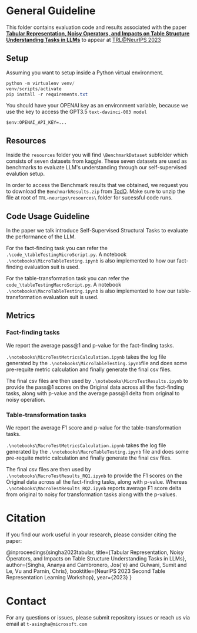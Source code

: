 # General Guideline
This folder contains evaluation code and results associated with the paper [**Tabular Representation, Noisy Operators, and Impacts on Table Structure Understanding Tasks in LLMs**](https://openreview.net/forum?id=Ld5UCpiT07) to appear at
[TRL@NeurIPS 2023](https://table-representation-learning.github.io/)

## Setup
Assuming you want to setup inside a Python virtual environment.

```powershell
python -m virtualenv venv/
venv/scripts/activate
pip install -r requirements.txt
```

You should have your OPENAI key as an environment variable, because we use the key to access the GPT3.5 `text-davinci-003 model`

```
$env:OPENAI_API_KEY=...
```
## Resources
Inside the `resources` folder you will find `\BenchmarkDataset` subfolder which consists of seven datasets from kaggle. These seven datasets are used as benchmarks to evaluate LLM's understanding through our self-supervised evalution setup.

In order to access the Benchmark results that we obtained, we request you to download the `BenchmarkResults.zip` from [TodO](). Make sure to unzip the file at root of `TRL-neurips\resources\` folder for sucessful code runs.

## Code Usage Guideline

In the paper we talk introduce Self-Supervised Structural Tasks to evaluate the performance of the LLM.

For the fact-finding task you can refer the `.\code_\tableTestingMicroScript.py`. A notebook `.\notebooks\MicroTableTesting.ipynb` is also implemented to how our fact-finding evaluation suit is used.

For the table-transformation task you can refer the `code_\tableTestingMacroScript.py`. A notebook `.\notebooks\MacroTableTesting.ipynb` is also implemented to how our table-transformation evaluation suit is used.

## Metrics

###  Fact-finding tasks
We report the average pass@1 and p-value for the fact-finding tasks.

`.\notebooks\MicroTestMetricsCalculation.ipynb` takes the log file generated by the `.\notebooks\MicroTableTesting.ipynb`file and does some pre-requite metric calculation and finally generate the final csv files. 

The final csv files are then used by `.\notebooks\MicroTestResults.ipynb` to provide the pass@1 scores on the Original data across all the fact-finding tasks, along with p-value and the average pass@1 delta from original to noisy operation.

### Table-transformation tasks
We report the average F1 score and p-value for the table-transformation tasks. 

`.\notebooks\MacroTestMetricsCalculation.ipynb` takes the log file generated by the `.\notebooks\MacroTableTesting.ipynb` file and does some pre-requite metric calculation and finally generate the final csv files.

The final csv files are then used by `.\notebooks\MacroTestResults_RQ1.ipynb` to provide the F1 scores on the Original data across all the fact-finding tasks, along with p-value. Whereas `.\notebooks\MacroTestResults_RQ2.ipynb` reports average F1 score delta from original to noisy for transformation tasks along with the p-values.

# Citation

If you find our work useful in your research, please consider citing the paper:

@inproceedings{singha2023tabular,
  title={Tabular Representation, Noisy Operators, and Impacts on Table Structure Understanding Tasks in LLMs},
  author={Singha, Ananya and Cambronero, Jos{\'e} and Gulwani, Sumit and Le, Vu and Parnin, Chris},
  booktitle={NeurIPS 2023 Second Table Representation Learning Workshop},
  year={2023}
}

# Contact
For any questions or issues, please submit repository issues or reach us via email at `t-asingha@microsoft.com`